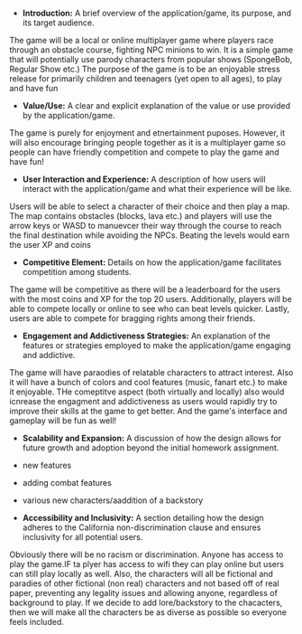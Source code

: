 - **Introduction:** A brief overview of the application/game, its purpose, and its target audience.

The game will be a local or online multiplayer game where players race through an obstacle course, fighting NPC minions to win. It is a simple game that will potentially use parody characters from popular shows (SpongeBob, Regular Show etc.) The purpose of the game is to be an enjoyable stress release for primarily children and teenagers (yet open to all ages), to play and have fun

- **Value/Use:** A clear and explicit explanation of the value or use provided by the application/game.

The game is purely for enjoyment and etnertainment puposes. However, it will also encourage bringing people together as it is a multiplayer game so people can have friendly competition and compete to play the game and have fun!

- **User Interaction and Experience:** A description of how users will interact with the application/game and what their experience will be like.

Users will be able to select a character of their choice and then play a map. The map contains obstacles (blocks, lava etc.) and players will use the arrow keys or WASD to manuevcer their way through the course to reach the final destination while avoiding the NPCs. Beating the levels would earn the user XP and coins

- **Competitive Element:** Details on how the application/game facilitates competition among students.

The game will be competitive as there will be a leaderboard for the users with the most coins and XP for the top 20 users. Additionally, players will be able to compete locally or online to see who can beat levels quicker. Lastly, users are able to compete for bragging rights among their friends.

- **Engagement and Addictiveness Strategies:** An explanation of the features or strategies employed to make the application/game engaging and addictive.

The game will have paraodies of relatable characters to attract interest. Also it will have a bunch of colors and cool features (music, fanart etc.) to make it enjoyable. THe comeptitve aspect (both virtually and locally) also would icnrease the engagment and addictiveness as users would rapidly try to improve their skills at the game to get better. And the game's interface and gameplay will be fun as well!

- **Scalability and Expansion:** A discussion of how the design allows for future growth and adoption beyond the initial homework assignment.

- new features
- adding combat features
- various new characters/aaddition of a backstory

- **Accessibility and Inclusivity:** A section detailing how the design adheres to the California non-discrimination clause and ensures inclusivity for all potential users.

Obviously there will be no racism or discrimination. Anyone has access to play the game.IF ta plyer has access to wifi they can play online but users can still play locally as well. Also, the characters will all be fictional and paradies of other fictional (non real) characters and not based off of real paper, preventing any legality issues and allowing anyone, regardless of background to play. If we decide to add lore/backstory to the chacacters, then we will make all the characters be as diverse as possible so everyone feels included.
